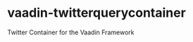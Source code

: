 vaadin-twitterquerycontainer
============================

Twitter Container for the Vaadin Framework